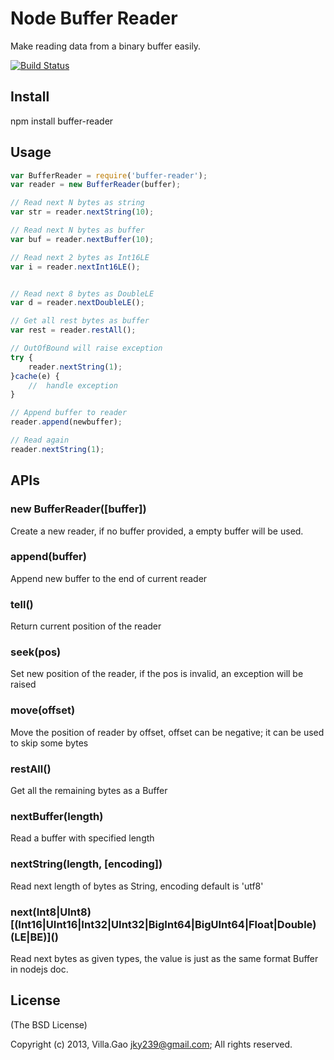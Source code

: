 # Node Buffer Reader

Make reading data from a binary buffer easily.


<!--- travis ci -->
[![Build Status](https://travis-ci.org/villadora/node-buffer-reader.png?branch=master)](https://travis-ci.org/villadora/node-buffer-reader)


## Install

npm install buffer-reader

## Usage

``` js
var BufferReader = require('buffer-reader');
var reader = new BufferReader(buffer);

// Read next N bytes as string
var str = reader.nextString(10);

// Read next N bytes as buffer
var buf = reader.nextBuffer(10);

// Read next 2 bytes as Int16LE
var i = reader.nextInt16LE();


// Read next 8 bytes as DoubleLE
var d = reader.nextDoubleLE();

// Get all rest bytes as buffer
var rest = reader.restAll();

// OutOfBound will raise exception
try {
    reader.nextString(1);
}cache(e) {
    //  handle exception
}

// Append buffer to reader
reader.append(newbuffer);

// Read again
reader.nextString(1);

```


## APIs

### new BufferReader([buffer])
Create a new reader, if no buffer provided, a empty buffer will be used.

### append(buffer)
Append new buffer to the end of current reader

### tell()
Return current position of the reader


### seek(pos)
Set new position of the reader, if the pos is invalid, an exception will be raised

### move(offset) 
Move the position of reader by offset, offset can be negative; it can be used to skip some bytes

### restAll()
Get all the remaining bytes as a Buffer

### nextBuffer(length)
Read a buffer with specified length

### nextString(length, [encoding])
Read next length of bytes as String, encoding default is 'utf8'

### next(Int8|UInt8)\[(Int16|UInt16|Int32|UInt32|BigInt64|BigUInt64|Float|Double)(LE|BE)\]()
Read next bytes as given types, the value is just as the same format Buffer in nodejs doc.

## License

(The BSD License)

Copyright (c) 2013, Villa.Gao <jky239@gmail.com>;
All rights reserved.
